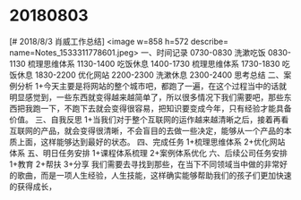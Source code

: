 # 20180803

[# 2018/8/3 肖威工作总结]
<image w=858 h=572 describe= name=Notes_1533311778601.jpeg>
一、时间记录
0730-0830 洗漱吃饭
0830-1130 梳理思维体系
1130-1400 吃饭休息
1400-1730 梳理思维体系
1730-1830 吃饭休息
1830-2200 优化网站
2200-2300 洗漱休息
2300-2400 思考总结
二、案例分析
1+今天主要是将网站的整个城市吧，都跑了一遍，在这个过程当中的话就明显感觉到，一些东西就变得越来越简单了，所以很多情况下我们需要吧，那些东西把我跑一下，不跑下去就会变得很容易，把知识要变成今年，只有经验才能具备价值。
三、自我反思
1+当我们对于整个互联网的运作越来越清晰之后，接着再看互联网的产品，就会变得很清晰，不会盲目的去做一些决定，能够从一个产品的本质上面，这样能够达到最好的状态。
四、完成任务
1+梳理思维体系
2+优化网站体系
五、明日任务安排
1+课程体系梳理
2+案例体系优化
六、后续公司任务安排
1+教育 2+帮扶 3+分享
我们需要去寻找到那些，在当下不同领域当中做的非常好的歌曲，而是一项人生经验，人生技能，这样确实能够帮助我们的孩子们更加快速的获得成长，
